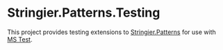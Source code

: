 ﻿# Stringier.Patterns.Testing

This project provides testing extensions to [Stringier.Patterns](https://github.com/Entomy/Stringier/tree/master/Stringier.Patterns) for use with [MS Test](https://github.com/microsoft/testfx).